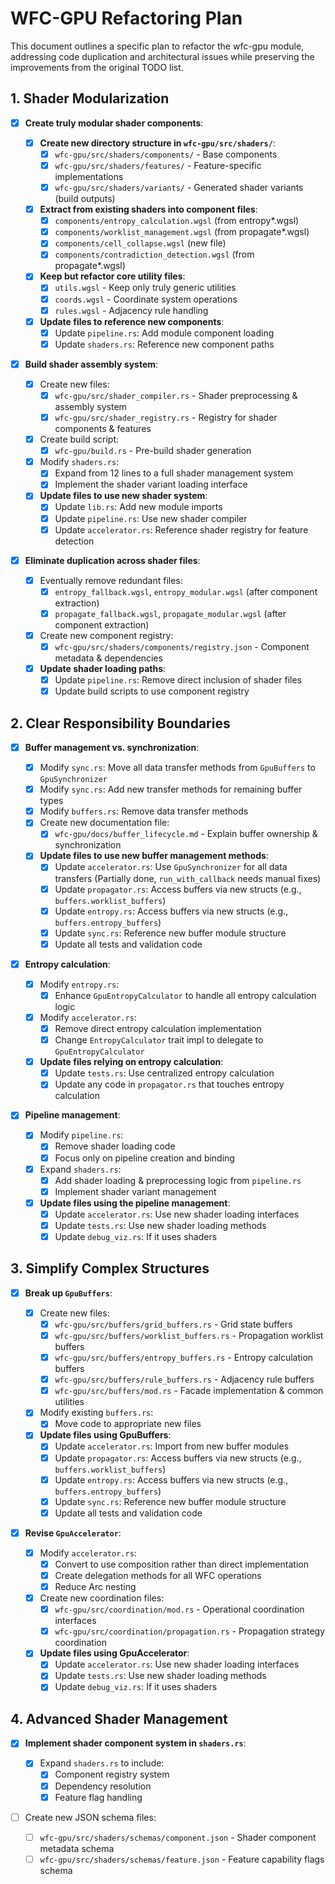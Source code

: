 # WFC-GPU Refactoring Plan

This document outlines a specific plan to refactor the wfc-gpu module, addressing code duplication and architectural issues while preserving the improvements from the original TODO list.

## 1. Shader Modularization

- [x] **Create truly modular shader components**:

  - [x] **Create new directory structure in `wfc-gpu/src/shaders/`**:
    - [x] `wfc-gpu/src/shaders/components/` - Base components
    - [x] `wfc-gpu/src/shaders/features/` - Feature-specific implementations
    - [x] `wfc-gpu/src/shaders/variants/` - Generated shader variants (build outputs)
  - [x] **Extract from existing shaders into component files**:
    - [x] `components/entropy_calculation.wgsl` (from entropy\*.wgsl)
    - [x] `components/worklist_management.wgsl` (from propagate\*.wgsl)
    - [x] `components/cell_collapse.wgsl` (new file)
    - [x] `components/contradiction_detection.wgsl` (from propagate\*.wgsl)
  - [x] **Keep but refactor core utility files**:
    - [x] `utils.wgsl` - Keep only truly generic utilities
    - [x] `coords.wgsl` - Coordinate system operations
    - [x] `rules.wgsl` - Adjacency rule handling
  - [x] **Update files to reference new components**:
    - [x] Update `pipeline.rs`: Add module component loading
    - [x] Update `shaders.rs`: Reference new component paths

- [x] **Build shader assembly system**:

  - [x] Create new files:
    - [x] `wfc-gpu/src/shader_compiler.rs` - Shader preprocessing & assembly system
    - [x] `wfc-gpu/src/shader_registry.rs` - Registry for shader components & features
  - [x] Create build script:
    - [x] `wfc-gpu/build.rs` - Pre-build shader generation
  - [x] Modify `shaders.rs`:
    - [x] Expand from 12 lines to a full shader management system
    - [x] Implement the shader variant loading interface
  - [x] **Update files to use new shader system**:
    - [x] Update `lib.rs`: Add new module imports
    - [x] Update `pipeline.rs`: Use new shader compiler
    - [x] Update `accelerator.rs`: Reference shader registry for feature detection

- [x] **Eliminate duplication across shader files**:
  - [x] Eventually remove redundant files:
    - [x] `entropy_fallback.wgsl`, `entropy_modular.wgsl` (after component extraction)
    - [x] `propagate_fallback.wgsl`, `propagate_modular.wgsl` (after component extraction)
  - [x] Create new component registry:
    - [x] `wfc-gpu/src/shaders/components/registry.json` - Component metadata & dependencies
  - [x] **Update shader loading paths**:
    - [x] Update `pipeline.rs`: Remove direct inclusion of shader files
    - [x] Update build scripts to use component registry

## 2. Clear Responsibility Boundaries

- [x] **Buffer management vs. synchronization**:

  - [x] Modify `sync.rs`: Move all data transfer methods from `GpuBuffers` to `GpuSynchronizer`
  - [x] Modify `sync.rs`: Add new transfer methods for remaining buffer types
  - [x] Modify `buffers.rs`: Remove data transfer methods
  - [x] Create new documentation file:
    - [x] `wfc-gpu/docs/buffer_lifecycle.md` - Explain buffer ownership & synchronization
  - [x] **Update files to use new buffer management methods**:
    - [x] Update `accelerator.rs`: Use `GpuSynchronizer` for all data transfers (Partially done, `run_with_callback` needs manual fixes)
    - [x] Update `propagator.rs`: Access buffers via new structs (e.g., `buffers.worklist_buffers`)
    - [x] Update `entropy.rs`: Access buffers via new structs (e.g., `buffers.entropy_buffers`)
    - [x] Update `sync.rs`: Reference new buffer module structure
    - [x] Update all tests and validation code

- [x] **Entropy calculation**:

  - [x] Modify `entropy.rs`:
    - [x] Enhance `GpuEntropyCalculator` to handle all entropy calculation logic
  - [x] Modify `accelerator.rs`:
    - [x] Remove direct entropy calculation implementation
    - [x] Change `EntropyCalculator` trait impl to delegate to `GpuEntropyCalculator`
  - [x] **Update files relying on entropy calculation**:
    - [x] Update `tests.rs`: Use centralized entropy calculation
    - [x] Update any code in `propagator.rs` that touches entropy calculation

- [x] **Pipeline management**:
  - [x] Modify `pipeline.rs`:
    - [x] Remove shader loading code
    - [x] Focus only on pipeline creation and binding
  - [x] Expand `shaders.rs`:
    - [x] Add shader loading & preprocessing logic from `pipeline.rs`
    - [x] Implement shader variant management
  - [x] **Update files using the pipeline management**:
    - [x] Update `accelerator.rs`: Use new shader loading interfaces
    - [x] Update `tests.rs`: Use new shader loading methods
    - [x] Update `debug_viz.rs`: If it uses shaders

## 3. Simplify Complex Structures

- [x] **Break up `GpuBuffers`**:

  - [x] Create new files:
    - [x] `wfc-gpu/src/buffers/grid_buffers.rs` - Grid state buffers
    - [x] `wfc-gpu/src/buffers/worklist_buffers.rs` - Propagation worklist buffers
    - [x] `wfc-gpu/src/buffers/entropy_buffers.rs` - Entropy calculation buffers
    - [x] `wfc-gpu/src/buffers/rule_buffers.rs` - Adjacency rule buffers
    - [x] `wfc-gpu/src/buffers/mod.rs` - Facade implementation & common utilities
  - [x] Modify existing `buffers.rs`:
    - [x] Move code to appropriate new files
  - [x] **Update files using GpuBuffers**:
    - [x] Update `accelerator.rs`: Import from new buffer modules
    - [x] Update `propagator.rs`: Access buffers via new structs (e.g., `buffers.worklist_buffers`)
    - [x] Update `entropy.rs`: Access buffers via new structs (e.g., `buffers.entropy_buffers`)
    - [x] Update `sync.rs`: Reference new buffer module structure
    - [x] Update all tests and validation code

- [x] **Revise `GpuAccelerator`**:
  - [x] Modify `accelerator.rs`:
    - [x] Convert to use composition rather than direct implementation
    - [x] Create delegation methods for all WFC operations
    - [x] Reduce Arc nesting
  - [x] Create new coordination files:
    - [x] `wfc-gpu/src/coordination/mod.rs` - Operational coordination interfaces
    - [x] `wfc-gpu/src/coordination/propagation.rs` - Propagation strategy coordination
  - [x] **Update files using GpuAccelerator**:
    - [x] Update `accelerator.rs`: Use new shader loading interfaces
    - [x] Update `tests.rs`: Use new shader loading methods
    - [x] Update `debug_viz.rs`: If it uses shaders

## 4. Advanced Shader Management

- [x] **Implement shader component system in `shaders.rs`**:

  - [x] Expand `shaders.rs` to include:
    - [x] Component registry system
    - [x] Dependency resolution
    - [x] Feature flag handling

- [ ] Create new JSON schema files:
  - [ ] `wfc-gpu/src/shaders/schemas/component.json` - Shader component metadata schema
  - [ ] `wfc-gpu/src/shaders/schemas/feature.json` - Feature capability flags schema
